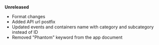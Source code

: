 **Unreleased**

* Format changes
* Added API url postfix
* Updated events and containers name with category and subcategory instead of ID
* Removed "Phantom" keyword from the app document